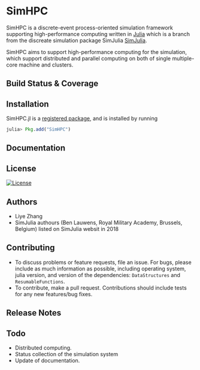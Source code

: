 # SimHPC

SimHPC is a discrete-event process-oriented simulation framework supporting high-performance computing written in [Julia](http://julialang.org/) which is a branch from the discreate simulation package SimJulia [SimJulia](https://github.com/BenLauwens/SimJulia.jl).

SimHPC aims to support high-performance computing for the simulation, which support distributed and parallel computing on both of single multiple-core machine and clusters.

## Build Status & Coverage


## Installation

SimHPC.jl is a [registered package](http://pkg.julialang.org), and is installed by running

```julia
julia> Pkg.add("SimHPC")
```

## Documentation

## License

[![License](http://img.shields.io/badge/license-MIT-brightgreen.svg?style=flat)](LICENSE.md)

## Authors

* Liye Zhang
* SimJulia authours (Ben Lauwens, Royal Military Academy, Brussels, Belgium) listed on SimJulia websit in 2018

## Contributing

* To discuss problems or feature requests, file an issue. For bugs, please include as much information as possible, including operating system, julia version, and version of the dependencies: `DataStructures` and `ResumableFunctions`.
* To contribute, make a pull request. Contributions should include tests for any new features/bug fixes.

## Release Notes

## Todo

* Distributed computing.
* Status collection of the simulation system
* Update of documentation.
